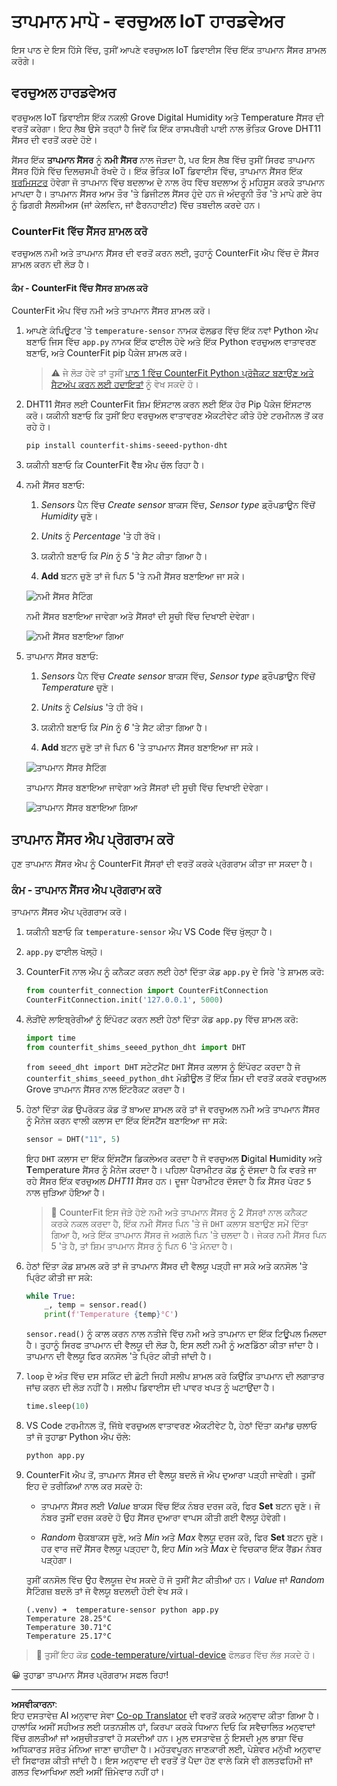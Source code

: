 <!--
CO_OP_TRANSLATOR_METADATA:
{
  "original_hash": "70e5a428b607cd5a9a4f422c2a4df03d",
  "translation_date": "2025-08-27T11:09:26+00:00",
  "source_file": "2-farm/lessons/1-predict-plant-growth/virtual-device-temp.md",
  "language_code": "pa"
}
-->
# ਤਾਪਮਾਨ ਮਾਪੋ - ਵਰਚੁਅਲ IoT ਹਾਰਡਵੇਅਰ

ਇਸ ਪਾਠ ਦੇ ਇਸ ਹਿੱਸੇ ਵਿੱਚ, ਤੁਸੀਂ ਆਪਣੇ ਵਰਚੁਅਲ IoT ਡਿਵਾਈਸ ਵਿੱਚ ਇੱਕ ਤਾਪਮਾਨ ਸੈਂਸਰ ਸ਼ਾਮਲ ਕਰੋਗੇ।

## ਵਰਚੁਅਲ ਹਾਰਡਵੇਅਰ

ਵਰਚੁਅਲ IoT ਡਿਵਾਈਸ ਇੱਕ ਨਕਲੀ Grove Digital Humidity ਅਤੇ Temperature ਸੈਂਸਰ ਦੀ ਵਰਤੋਂ ਕਰੇਗਾ। ਇਹ ਲੈਬ ਉਸੇ ਤਰ੍ਹਾਂ ਹੈ ਜਿਵੇਂ ਕਿ ਇੱਕ ਰਾਸਪਬੈਰੀ ਪਾਈ ਨਾਲ ਭੌਤਿਕ Grove DHT11 ਸੈਂਸਰ ਦੀ ਵਰਤੋਂ ਕਰਦੇ ਹੋਏ।

ਸੈਂਸਰ ਇੱਕ **ਤਾਪਮਾਨ ਸੈਂਸਰ** ਨੂੰ **ਨਮੀ ਸੈਂਸਰ** ਨਾਲ ਜੋੜਦਾ ਹੈ, ਪਰ ਇਸ ਲੈਬ ਵਿੱਚ ਤੁਸੀਂ ਸਿਰਫ ਤਾਪਮਾਨ ਸੈਂਸਰ ਹਿੱਸੇ ਵਿੱਚ ਦਿਲਚਸਪੀ ਰੱਖਦੇ ਹੋ। ਇੱਕ ਭੌਤਿਕ IoT ਡਿਵਾਈਸ ਵਿੱਚ, ਤਾਪਮਾਨ ਸੈਂਸਰ ਇੱਕ [ਥਰਮਿਸਟਰ](https://wikipedia.org/wiki/Thermistor) ਹੋਵੇਗਾ ਜੋ ਤਾਪਮਾਨ ਵਿੱਚ ਬਦਲਾਅ ਦੇ ਨਾਲ ਰੋਧ ਵਿੱਚ ਬਦਲਾਅ ਨੂੰ ਮਹਿਸੂਸ ਕਰਕੇ ਤਾਪਮਾਨ ਮਾਪਦਾ ਹੈ। ਤਾਪਮਾਨ ਸੈਂਸਰ ਆਮ ਤੌਰ 'ਤੇ ਡਿਜੀਟਲ ਸੈਂਸਰ ਹੁੰਦੇ ਹਨ ਜੋ ਅੰਦਰੂਨੀ ਤੌਰ 'ਤੇ ਮਾਪੇ ਗਏ ਰੋਧ ਨੂੰ ਡਿਗਰੀ ਸੈਲਸੀਅਸ (ਜਾਂ ਕੇਲਵਿਨ, ਜਾਂ ਫੈਰਨਹਾਈਟ) ਵਿੱਚ ਤਬਦੀਲ ਕਰਦੇ ਹਨ।

### CounterFit ਵਿੱਚ ਸੈਂਸਰ ਸ਼ਾਮਲ ਕਰੋ

ਵਰਚੁਅਲ ਨਮੀ ਅਤੇ ਤਾਪਮਾਨ ਸੈਂਸਰ ਦੀ ਵਰਤੋਂ ਕਰਨ ਲਈ, ਤੁਹਾਨੂੰ CounterFit ਐਪ ਵਿੱਚ ਦੋ ਸੈਂਸਰ ਸ਼ਾਮਲ ਕਰਨ ਦੀ ਲੋੜ ਹੈ।

#### ਕੰਮ - CounterFit ਵਿੱਚ ਸੈਂਸਰ ਸ਼ਾਮਲ ਕਰੋ

CounterFit ਐਪ ਵਿੱਚ ਨਮੀ ਅਤੇ ਤਾਪਮਾਨ ਸੈਂਸਰ ਸ਼ਾਮਲ ਕਰੋ।

1. ਆਪਣੇ ਕੰਪਿਊਟਰ 'ਤੇ `temperature-sensor` ਨਾਮਕ ਫੋਲਡਰ ਵਿੱਚ ਇੱਕ ਨਵਾਂ Python ਐਪ ਬਣਾਓ ਜਿਸ ਵਿੱਚ `app.py` ਨਾਮਕ ਇੱਕ ਫਾਈਲ ਹੋਵੇ ਅਤੇ ਇੱਕ Python ਵਰਚੁਅਲ ਵਾਤਾਵਰਣ ਬਣਾਓ, ਅਤੇ CounterFit pip ਪੈਕੇਜ ਸ਼ਾਮਲ ਕਰੋ।

    > ⚠️ ਜੇ ਲੋੜ ਹੋਵੇ ਤਾਂ ਤੁਸੀਂ [ਪਾਠ 1 ਵਿੱਚ CounterFit Python ਪ੍ਰੋਜੈਕਟ ਬਣਾਉਣ ਅਤੇ ਸੈਟਅੱਪ ਕਰਨ ਲਈ ਹਦਾਇਤਾਂ](../../../1-getting-started/lessons/1-introduction-to-iot/virtual-device.md) ਨੂੰ ਵੇਖ ਸਕਦੇ ਹੋ।

1. DHT11 ਸੈਂਸਰ ਲਈ CounterFit ਸ਼ਿਮ ਇੰਸਟਾਲ ਕਰਨ ਲਈ ਇੱਕ ਹੋਰ Pip ਪੈਕੇਜ ਇੰਸਟਾਲ ਕਰੋ। ਯਕੀਨੀ ਬਣਾਓ ਕਿ ਤੁਸੀਂ ਇਹ ਵਰਚੁਅਲ ਵਾਤਾਵਰਣ ਐਕਟੀਵੇਟ ਕੀਤੇ ਹੋਏ ਟਰਮੀਨਲ ਤੋਂ ਕਰ ਰਹੇ ਹੋ।

    ```sh
    pip install counterfit-shims-seeed-python-dht
    ```

1. ਯਕੀਨੀ ਬਣਾਓ ਕਿ CounterFit ਵੈੱਬ ਐਪ ਚੱਲ ਰਿਹਾ ਹੈ।

1. ਨਮੀ ਸੈਂਸਰ ਬਣਾਓ:

    1. *Sensors* ਪੈਨ ਵਿੱਚ *Create sensor* ਬਾਕਸ ਵਿੱਚ, *Sensor type* ਡ੍ਰੌਪਡਾਊਨ ਵਿੱਚੋਂ *Humidity* ਚੁਣੋ।

    1. *Units* ਨੂੰ *Percentage* 'ਤੇ ਹੀ ਰੱਖੋ।

    1. ਯਕੀਨੀ ਬਣਾਓ ਕਿ *Pin* ਨੂੰ *5* 'ਤੇ ਸੈਟ ਕੀਤਾ ਗਿਆ ਹੈ।

    1. **Add** ਬਟਨ ਚੁਣੋ ਤਾਂ ਜੋ ਪਿਨ 5 'ਤੇ ਨਮੀ ਸੈਂਸਰ ਬਣਾਇਆ ਜਾ ਸਕੇ।

    ![ਨਮੀ ਸੈਂਸਰ ਸੈਟਿੰਗ](../../../../../translated_images/counterfit-create-humidity-sensor.2750e27b6f30e09cf4e22101defd5252710717620816ab41ba688f91f757c49a.pa.png)

    ਨਮੀ ਸੈਂਸਰ ਬਣਾਇਆ ਜਾਵੇਗਾ ਅਤੇ ਸੈਂਸਰਾਂ ਦੀ ਸੂਚੀ ਵਿੱਚ ਦਿਖਾਈ ਦੇਵੇਗਾ।

    ![ਨਮੀ ਸੈਂਸਰ ਬਣਾਇਆ ਗਿਆ](../../../../../translated_images/counterfit-humidity-sensor.7b12f7f339e430cb26c8211d2dba4ef75261b353a01da0932698b5bebd693f27.pa.png)

1. ਤਾਪਮਾਨ ਸੈਂਸਰ ਬਣਾਓ:

    1. *Sensors* ਪੈਨ ਵਿੱਚ *Create sensor* ਬਾਕਸ ਵਿੱਚ, *Sensor type* ਡ੍ਰੌਪਡਾਊਨ ਵਿੱਚੋਂ *Temperature* ਚੁਣੋ।

    1. *Units* ਨੂੰ *Celsius* 'ਤੇ ਹੀ ਰੱਖੋ।

    1. ਯਕੀਨੀ ਬਣਾਓ ਕਿ *Pin* ਨੂੰ *6* 'ਤੇ ਸੈਟ ਕੀਤਾ ਗਿਆ ਹੈ।

    1. **Add** ਬਟਨ ਚੁਣੋ ਤਾਂ ਜੋ ਪਿਨ 6 'ਤੇ ਤਾਪਮਾਨ ਸੈਂਸਰ ਬਣਾਇਆ ਜਾ ਸਕੇ।

    ![ਤਾਪਮਾਨ ਸੈਂਸਰ ਸੈਟਿੰਗ](../../../../../translated_images/counterfit-create-temperature-sensor.199350ed34f7343d79dccbe95eaf6c11d2121f03d1c35ab9613b330c23f39b29.pa.png)

    ਤਾਪਮਾਨ ਸੈਂਸਰ ਬਣਾਇਆ ਜਾਵੇਗਾ ਅਤੇ ਸੈਂਸਰਾਂ ਦੀ ਸੂਚੀ ਵਿੱਚ ਦਿਖਾਈ ਦੇਵੇਗਾ।

    ![ਤਾਪਮਾਨ ਸੈਂਸਰ ਬਣਾਇਆ ਗਿਆ](../../../../../translated_images/counterfit-temperature-sensor.f0560236c96a9016bafce7f6f792476fe3367bc6941a1f7d5811d144d4bcbfff.pa.png)

## ਤਾਪਮਾਨ ਸੈਂਸਰ ਐਪ ਪ੍ਰੋਗਰਾਮ ਕਰੋ

ਹੁਣ ਤਾਪਮਾਨ ਸੈਂਸਰ ਐਪ ਨੂੰ CounterFit ਸੈਂਸਰਾਂ ਦੀ ਵਰਤੋਂ ਕਰਕੇ ਪ੍ਰੋਗਰਾਮ ਕੀਤਾ ਜਾ ਸਕਦਾ ਹੈ।

### ਕੰਮ - ਤਾਪਮਾਨ ਸੈਂਸਰ ਐਪ ਪ੍ਰੋਗਰਾਮ ਕਰੋ

ਤਾਪਮਾਨ ਸੈਂਸਰ ਐਪ ਪ੍ਰੋਗਰਾਮ ਕਰੋ।

1. ਯਕੀਨੀ ਬਣਾਓ ਕਿ `temperature-sensor` ਐਪ VS Code ਵਿੱਚ ਖੁੱਲ੍ਹਾ ਹੈ।

1. `app.py` ਫਾਈਲ ਖੋਲ੍ਹੋ।

1. CounterFit ਨਾਲ ਐਪ ਨੂੰ ਕਨੈਕਟ ਕਰਨ ਲਈ ਹੇਠਾਂ ਦਿੱਤਾ ਕੋਡ `app.py` ਦੇ ਸਿਰੇ 'ਤੇ ਸ਼ਾਮਲ ਕਰੋ:

    ```python
    from counterfit_connection import CounterFitConnection
    CounterFitConnection.init('127.0.0.1', 5000)
    ```

1. ਲੋੜੀਂਦੇ ਲਾਇਬ੍ਰੇਰੀਆਂ ਨੂੰ ਇੰਪੋਰਟ ਕਰਨ ਲਈ ਹੇਠਾਂ ਦਿੱਤਾ ਕੋਡ `app.py` ਵਿੱਚ ਸ਼ਾਮਲ ਕਰੋ:

    ```python
    import time
    from counterfit_shims_seeed_python_dht import DHT
    ```

    `from seeed_dht import DHT` ਸਟੇਟਮੈਂਟ `DHT` ਸੈਂਸਰ ਕਲਾਸ ਨੂੰ ਇੰਪੋਰਟ ਕਰਦਾ ਹੈ ਜੋ `counterfit_shims_seeed_python_dht` ਮੋਡੀਊਲ ਤੋਂ ਇੱਕ ਸ਼ਿਮ ਦੀ ਵਰਤੋਂ ਕਰਕੇ ਵਰਚੁਅਲ Grove ਤਾਪਮਾਨ ਸੈਂਸਰ ਨਾਲ ਇੰਟਰੈਕਟ ਕਰਦਾ ਹੈ।

1. ਹੇਠਾਂ ਦਿੱਤਾ ਕੋਡ ਉਪਰੋਕਤ ਕੋਡ ਤੋਂ ਬਾਅਦ ਸ਼ਾਮਲ ਕਰੋ ਤਾਂ ਜੋ ਵਰਚੁਅਲ ਨਮੀ ਅਤੇ ਤਾਪਮਾਨ ਸੈਂਸਰ ਨੂੰ ਮੈਨੇਜ ਕਰਨ ਵਾਲੀ ਕਲਾਸ ਦਾ ਇੱਕ ਇੰਸਟੈਂਸ ਬਣਾਇਆ ਜਾ ਸਕੇ:

    ```python
    sensor = DHT("11", 5)
    ```

    ਇਹ `DHT` ਕਲਾਸ ਦਾ ਇੱਕ ਇੰਸਟੈਂਸ ਡਿਕਲੇਅਰ ਕਰਦਾ ਹੈ ਜੋ ਵਰਚੁਅਲ **D**igital **H**umidity ਅਤੇ **T**emperature ਸੈਂਸਰ ਨੂੰ ਮੈਨੇਜ ਕਰਦਾ ਹੈ। ਪਹਿਲਾ ਪੈਰਾਮੀਟਰ ਕੋਡ ਨੂੰ ਦੱਸਦਾ ਹੈ ਕਿ ਵਰਤੇ ਜਾ ਰਹੇ ਸੈਂਸਰ ਇੱਕ ਵਰਚੁਅਲ *DHT11* ਸੈਂਸਰ ਹਨ। ਦੂਜਾ ਪੈਰਾਮੀਟਰ ਦੱਸਦਾ ਹੈ ਕਿ ਸੈਂਸਰ ਪੋਰਟ `5` ਨਾਲ ਜੁੜਿਆ ਹੋਇਆ ਹੈ।

    > 💁 CounterFit ਇਸ ਜੋੜੇ ਹੋਏ ਨਮੀ ਅਤੇ ਤਾਪਮਾਨ ਸੈਂਸਰ ਨੂੰ 2 ਸੈਂਸਰਾਂ ਨਾਲ ਕਨੈਕਟ ਕਰਕੇ ਨਕਲ ਕਰਦਾ ਹੈ, ਇੱਕ ਨਮੀ ਸੈਂਸਰ ਪਿਨ 'ਤੇ ਜੋ `DHT` ਕਲਾਸ ਬਣਾਉਣ ਸਮੇਂ ਦਿੱਤਾ ਗਿਆ ਹੈ, ਅਤੇ ਇੱਕ ਤਾਪਮਾਨ ਸੈਂਸਰ ਜੋ ਅਗਲੇ ਪਿਨ 'ਤੇ ਚਲਦਾ ਹੈ। ਜੇਕਰ ਨਮੀ ਸੈਂਸਰ ਪਿਨ 5 'ਤੇ ਹੈ, ਤਾਂ ਸ਼ਿਮ ਤਾਪਮਾਨ ਸੈਂਸਰ ਨੂੰ ਪਿਨ 6 'ਤੇ ਮੰਨਦਾ ਹੈ।

1. ਹੇਠਾਂ ਦਿੱਤਾ ਕੋਡ ਸ਼ਾਮਲ ਕਰੋ ਤਾਂ ਜੋ ਤਾਪਮਾਨ ਸੈਂਸਰ ਦੀ ਵੈਲਯੂ ਪੜ੍ਹੀ ਜਾ ਸਕੇ ਅਤੇ ਕਨਸੋਲ 'ਤੇ ਪ੍ਰਿੰਟ ਕੀਤੀ ਜਾ ਸਕੇ:

    ```python
    while True:
        _, temp = sensor.read()
        print(f'Temperature {temp}°C')
    ```

    `sensor.read()` ਨੂੰ ਕਾਲ ਕਰਨ ਨਾਲ ਨਤੀਜੇ ਵਿੱਚ ਨਮੀ ਅਤੇ ਤਾਪਮਾਨ ਦਾ ਇੱਕ ਟਿਊਪਲ ਮਿਲਦਾ ਹੈ। ਤੁਹਾਨੂੰ ਸਿਰਫ ਤਾਪਮਾਨ ਦੀ ਵੈਲਯੂ ਦੀ ਲੋੜ ਹੈ, ਇਸ ਲਈ ਨਮੀ ਨੂੰ ਅਣਡਿੱਠਾ ਕੀਤਾ ਜਾਂਦਾ ਹੈ। ਤਾਪਮਾਨ ਦੀ ਵੈਲਯੂ ਫਿਰ ਕਨਸੋਲ 'ਤੇ ਪ੍ਰਿੰਟ ਕੀਤੀ ਜਾਂਦੀ ਹੈ।

1. `loop` ਦੇ ਅੰਤ ਵਿੱਚ ਦਸ ਸਕਿੰਟ ਦੀ ਛੋਟੀ ਜਿਹੀ ਸਲੀਪ ਸ਼ਾਮਲ ਕਰੋ ਕਿਉਂਕਿ ਤਾਪਮਾਨ ਦੀ ਲਗਾਤਾਰ ਜਾਂਚ ਕਰਨ ਦੀ ਲੋੜ ਨਹੀਂ ਹੈ। ਸਲੀਪ ਡਿਵਾਈਸ ਦੀ ਪਾਵਰ ਖਪਤ ਨੂੰ ਘਟਾਉਂਦਾ ਹੈ।

    ```python
    time.sleep(10)
    ```

1. VS Code ਟਰਮੀਨਲ ਤੋਂ, ਜਿੱਥੇ ਵਰਚੁਅਲ ਵਾਤਾਵਰਣ ਐਕਟੀਵੇਟ ਹੈ, ਹੇਠਾਂ ਦਿੱਤਾ ਕਮਾਂਡ ਚਲਾਓ ਤਾਂ ਜੋ ਤੁਹਾਡਾ Python ਐਪ ਚੱਲੇ:

    ```sh
    python app.py
    ```

1. CounterFit ਐਪ ਤੋਂ, ਤਾਪਮਾਨ ਸੈਂਸਰ ਦੀ ਵੈਲਯੂ ਬਦਲੋ ਜੋ ਐਪ ਦੁਆਰਾ ਪੜ੍ਹੀ ਜਾਵੇਗੀ। ਤੁਸੀਂ ਇਹ ਦੋ ਤਰੀਕਿਆਂ ਨਾਲ ਕਰ ਸਕਦੇ ਹੋ:

    * ਤਾਪਮਾਨ ਸੈਂਸਰ ਲਈ *Value* ਬਾਕਸ ਵਿੱਚ ਇੱਕ ਨੰਬਰ ਦਰਜ ਕਰੋ, ਫਿਰ **Set** ਬਟਨ ਚੁਣੋ। ਜੋ ਨੰਬਰ ਤੁਸੀਂ ਦਰਜ ਕਰਦੇ ਹੋ ਉਹ ਸੈਂਸਰ ਦੁਆਰਾ ਵਾਪਸ ਕੀਤੀ ਗਈ ਵੈਲਯੂ ਹੋਵੇਗੀ।

    * *Random* ਚੈਕਬਾਕਸ ਚੁਣੋ, ਅਤੇ *Min* ਅਤੇ *Max* ਵੈਲਯੂ ਦਰਜ ਕਰੋ, ਫਿਰ **Set** ਬਟਨ ਚੁਣੋ। ਹਰ ਵਾਰ ਜਦੋਂ ਸੈਂਸਰ ਵੈਲਯੂ ਪੜ੍ਹਦਾ ਹੈ, ਇਹ *Min* ਅਤੇ *Max* ਦੇ ਵਿਚਕਾਰ ਇੱਕ ਰੈਂਡਮ ਨੰਬਰ ਪੜ੍ਹੇਗਾ।

    ਤੁਸੀਂ ਕਨਸੋਲ ਵਿੱਚ ਉਹ ਵੈਲਯੂਜ਼ ਦੇਖ ਸਕਦੇ ਹੋ ਜੋ ਤੁਸੀਂ ਸੈਟ ਕੀਤੀਆਂ ਹਨ। *Value* ਜਾਂ *Random* ਸੈਟਿੰਗਜ਼ ਬਦਲੋ ਤਾਂ ਜੋ ਵੈਲਯੂ ਬਦਲਦੀ ਹੋਈ ਵੇਖ ਸਕੋ।

    ```output
    (.venv) ➜  temperature-sensor python app.py
    Temperature 28.25°C
    Temperature 30.71°C
    Temperature 25.17°C
    ```

> 💁 ਤੁਸੀਂ ਇਹ ਕੋਡ [code-temperature/virtual-device](../../../../../2-farm/lessons/1-predict-plant-growth/code-temperature/virtual-device) ਫੋਲਡਰ ਵਿੱਚ ਲੱਭ ਸਕਦੇ ਹੋ।

😀 ਤੁਹਾਡਾ ਤਾਪਮਾਨ ਸੈਂਸਰ ਪ੍ਰੋਗਰਾਮ ਸਫਲ ਰਿਹਾ!

---

**ਅਸਵੀਕਾਰਨਾ**:  
ਇਹ ਦਸਤਾਵੇਜ਼ AI ਅਨੁਵਾਦ ਸੇਵਾ [Co-op Translator](https://github.com/Azure/co-op-translator) ਦੀ ਵਰਤੋਂ ਕਰਕੇ ਅਨੁਵਾਦ ਕੀਤਾ ਗਿਆ ਹੈ। ਹਾਲਾਂਕਿ ਅਸੀਂ ਸਹੀਅਤ ਲਈ ਯਤਨਸ਼ੀਲ ਹਾਂ, ਕਿਰਪਾ ਕਰਕੇ ਧਿਆਨ ਦਿਓ ਕਿ ਸਵੈਚਾਲਿਤ ਅਨੁਵਾਦਾਂ ਵਿੱਚ ਗਲਤੀਆਂ ਜਾਂ ਅਸੁਚੀਤਤਾਵਾਂ ਹੋ ਸਕਦੀਆਂ ਹਨ। ਮੂਲ ਦਸਤਾਵੇਜ਼ ਨੂੰ ਇਸਦੀ ਮੂਲ ਭਾਸ਼ਾ ਵਿੱਚ ਅਧਿਕਾਰਤ ਸਰੋਤ ਮੰਨਿਆ ਜਾਣਾ ਚਾਹੀਦਾ ਹੈ। ਮਹੱਤਵਪੂਰਨ ਜਾਣਕਾਰੀ ਲਈ, ਪੇਸ਼ੇਵਰ ਮਨੁੱਖੀ ਅਨੁਵਾਦ ਦੀ ਸਿਫਾਰਸ਼ ਕੀਤੀ ਜਾਂਦੀ ਹੈ। ਇਸ ਅਨੁਵਾਦ ਦੀ ਵਰਤੋਂ ਤੋਂ ਪੈਦਾ ਹੋਣ ਵਾਲੇ ਕਿਸੇ ਵੀ ਗਲਤਫਹਿਮੀ ਜਾਂ ਗਲਤ ਵਿਆਖਿਆ ਲਈ ਅਸੀਂ ਜ਼ਿੰਮੇਵਾਰ ਨਹੀਂ ਹਾਂ।
